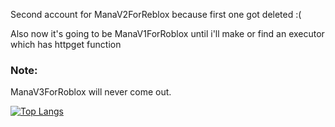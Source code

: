 Second account for ManaV2ForReblox because first one got deleted :(

Also now it's going to be ManaV1ForRoblox until i'll make or find an executor which has httpget function

### Note:
ManaV3ForRoblox will never come out. 

[![Top Langs](https://github-readme-stats.vercel.app/api/top-langs/?username=Maanaaaa&langs_count=8&theme=radical)](https://github.com/anuraghazra/github-readme-stats)
